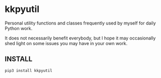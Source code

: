 # kkpyutil
Personal utility functions and classes frequently used by myself for daily Python work.

It does not necessarily benefit everybody, but I hope it 
may occasionally shed light on some issues you may have in your own work.

## INSTALL

```shell
pip3 install kkpyutil
```
